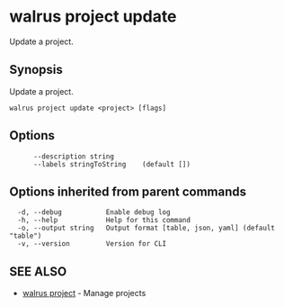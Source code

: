 # walrus project update

Update a project.

## Synopsis

Update a project.

```
walrus project update <project> [flags]
```

## Options

```
      --description string      
      --labels stringToString    (default [])
```

## Options inherited from parent commands

```
  -d, --debug           Enable debug log
  -h, --help            Help for this command
  -o, --output string   Output format [table, json, yaml] (default "table")
  -v, --version         Version for CLI
```

## SEE ALSO

* [walrus project](walrus_project)	 - Manage projects

